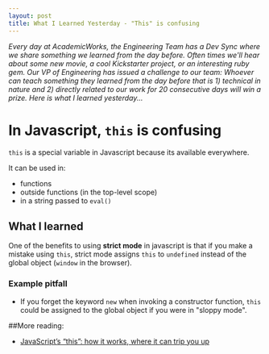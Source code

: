 ```yaml
---
layout: post
title: What I Learned Yesterday - "This" is confusing
---
```


*Every day at AcademicWorks, the Engineering Team has a Dev Sync where we share something we learned from the day before. Often times we'll hear about some new movie, a cool Kickstarter project, or an interesting ruby gem. Our VP of Engineering has issued a challenge to our team: Whoever can teach something they learned from the day before that is 1) technical in nature and 2) directly related to our work for 20 consecutive days will win a prize. Here is what I learned yesterday...*

# In Javascript, `this` is confusing

`this` is a special variable in Javascript because its available everywhere.

It can be used in: 

- functions
- outside functions (in the top-level scope)
- in a string passed to `eval()`

## What I learned

One of the benefits to using **strict mode** in javascript is that if you make a mistake using `this`, strict mode assigns `this` to `undefined` instead of the global object (`window` in the browser).

### Example pitfall
- If you forget the keyword `new` when invoking a constructor function, `this` could be assigned to the global object if you were in "sloppy mode".



##More reading: 
- [JavaScript’s “this”: how it works, where it can trip you up](http://www.2ality.com/2014/05/this.html)